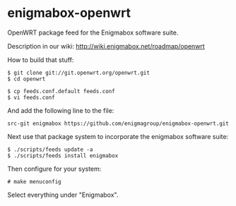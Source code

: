 enigmabox-openwrt
=================

OpenWRT package feed for the Enigmabox software suite.

Description in our wiki: http://wiki.enigmabox.net/roadmap/openwrt

How to build that stuff:

    $ git clone git://git.openwrt.org/openwrt.git
    $ cd openwrt

    $ cp feeds.conf.default feeds.conf
    $ vi feeds.conf

And add the following line to the file:

    src-git enigmabox https://github.com/enigmagroup/enigmabox-openwrt.git

Next use that package system to incorporate the enigmabox software suite:

    $ ./scripts/feeds update -a
    $ ./scripts/feeds install enigmabox

Then configure for your system:

    # make menuconfig

Select everything under "Enigmabox".


